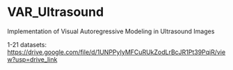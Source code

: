 # VAR_Ultrasound
Implementation of Visual Autoregressive Modeling in Ultrasound Images

1-21 datasets: https://drive.google.com/file/d/1UNPPyIyMFCuRUkZodLrBcJR1Pt39PqiR/view?usp=drive_link
